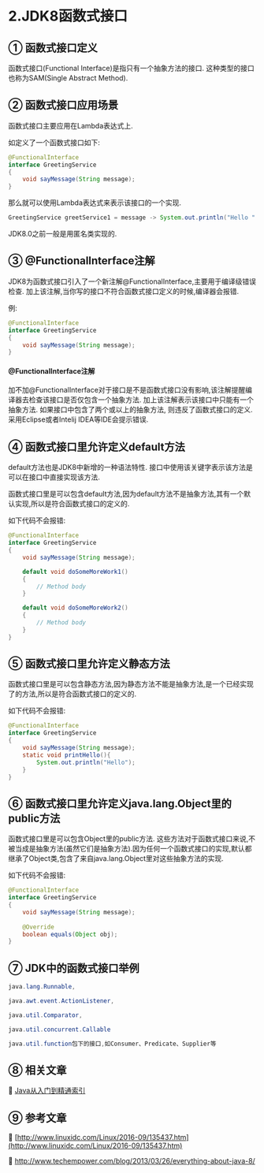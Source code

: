 2.JDK8函数式接口
===


① 函数式接口定义
---

函数式接口(Functional Interface)是指只有一个抽象方法的接口. 这种类型的接口也称为SAM(Single Abstract Method).

 
② 函数式接口应用场景
----

函数式接口主要应用在Lambda表达式上.

如定义了一个函数式接口如下:

```java
@FunctionalInterface
interface GreetingService 
{
	void sayMessage(String message);
}
```

那么就可以使用Lambda表达式来表示该接口的一个实现.

```java
GreetingService greetService1 = message -> System.out.println("Hello " + message);
```

<div class="bs-callout bs-callout-warning">
	JDK8.0之前一般是用匿名类实现的.
</div>

③ @FunctionalInterface注解
---

JDK8为函数式接口引入了一个新注解@FunctionalInterface,主要用于编译级错误检查. 加上该注解,当你写的接口不符合函数式接口定义的时候,编译器会报错.

例:
```java
@FunctionalInterface
interface GreetingService
{
	void sayMessage(String message);
}
```

<div class="bs-callout bs-callout-warning">
    <h4>@FunctionalInterface注解</h4>
	加不加@FunctionalInterface对于接口是不是函数式接口没有影响,该注解提醒编译器去检查该接口是否仅包含一个抽象方法.
	加上该注解表示该接口中只能有一个抽象方法. 如果接口中包含了两个或以上的抽象方法, 则违反了函数式接口的定义. 采用Eclipse或者Intelij IDEA等IDE会提示错误.
</div>

 
④ 函数式接口里允许定义default方法
---

default方法也是JDK8中新增的一种语法特性. 接口中使用该关键字表示该方法是可以在接口中直接实现该方法. 

函数式接口里是可以包含default方法,因为default方法不是抽象方法,其有一个默认实现,所以是符合函数式接口的定义的.

如下代码不会报错:

```java
@FunctionalInterface
interface GreetingService
{
	void sayMessage(String message);

	default void doSomeMoreWork1()
	{
		// Method body
	}

	default void doSomeMoreWork2()
	{
		// Method body
	}
}
```

⑤ 函数式接口里允许定义静态方法
---


函数式接口里是可以包含静态方法,因为静态方法不能是抽象方法,是一个已经实现了的方法,所以是符合函数式接口的定义的.

如下代码不会报错:

```java
@FunctionalInterface
interface GreetingService 
{
	void sayMessage(String message);
	static void printHello(){
		System.out.println("Hello");
	}
}
```

⑥ 函数式接口里允许定义java.lang.Object里的public方法
---


函数式接口里是可以包含Object里的public方法. 这些方法对于函数式接口来说,不被当成是抽象方法(虽然它们是抽象方法).因为任何一个函数式接口的实现,默认都继承了Object类,包含了来自java.lang.Object里对这些抽象方法的实现.

如下代码不会报错:

```java
@FunctionalInterface
interface GreetingService  
{
	void sayMessage(String message);
	
	@Override
	boolean equals(Object obj);
}
```
 
⑦ JDK中的函数式接口举例
---

```java
java.lang.Runnable,

java.awt.event.ActionListener, 

java.util.Comparator,

java.util.concurrent.Callable

java.util.function包下的接口,如Consumer、Predicate、Supplier等
```

⑧ 相关文章
---

📖 [Java从入门到精通索引](http://localhost/article/java/index.html)


⑨ 参考文章
---

📖 [http://www.linuxidc.com/Linux/2016-09/135437.htm](http://www.linuxidc.com/Linux/2016-09/135437.htm)

📖 http://www.techempower.com/blog/2013/03/26/everything-about-java-8/
